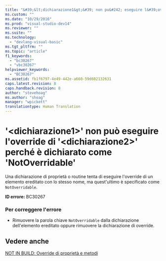 ```yaml
---
title: "&#39;&lt;dichiarazione1&gt;&#39; non pu&#242; eseguire l&#39;override di &#39;&lt;dichiarazione2&gt;&#39; perch&#233; &#232; dichiarato come &#39;NotOverridable&#39; | Microsoft Docs"
ms.custom: ""
ms.date: "10/29/2016"
ms.prod: "visual-studio-dev14"
ms.reviewer: ""
ms.suite: ""
ms.technology: 
  - "devlang-visual-basic"
ms.tgt_pltfrm: ""
ms.topic: "article"
f1_keywords: 
  - "bc30267"
  - "vbc30267"
helpviewer_keywords: 
  - "BC30267"
ms.assetid: fb1f6797-4e49-442e-a660-59d602132631
caps.latest.revision: 8
caps.handback.revision: 8
author: "stevehoag"
ms.author: "shoag"
manager: "wpickett"
translationtype: Human Translation
---
```

# &#39;&lt;dichiarazione1&gt;&#39; non pu&#242; eseguire l&#39;override di &#39;&lt;dichiarazione2&gt;&#39; perch&#233; &#232; dichiarato come &#39;NotOverridable&#39;
Una dichiarazione di proprietà o routine tenta di eseguire l'override di un elemento ereditato con lo stesso nome, ma quest'ultimo è specificato come `NotOverridable`.  
  
 **ID errore:** BC30267  
  
### Per correggere l'errore  
  
-   Rimuovere la parola chiave `NotOverridable` dalla dichiarazione dell'elemento ereditato oppure rimuovere la dichiarazione di override.  
  
## Vedere anche  
 [NOT IN BUILD: Override di proprietà e metodi](http://msdn.microsoft.com/it-it/2167e8f5-1225-4b13-9ebd-02591ba90213)